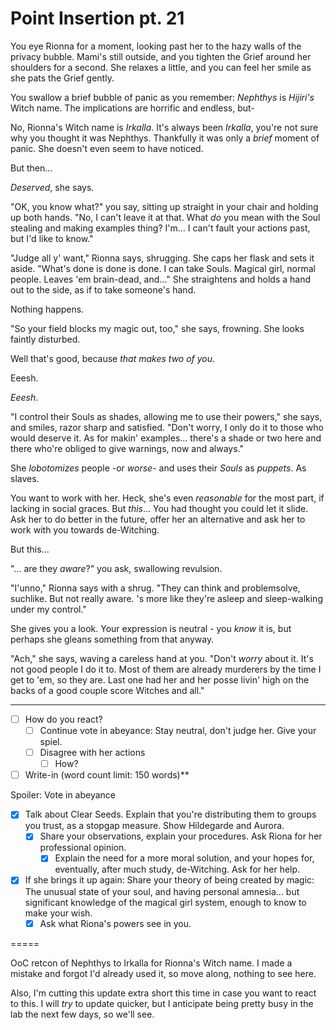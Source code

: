 # Point Insertion pt. 21

You eye Rionna for a moment, looking past her to the hazy walls of the privacy bubble. Mami's still outside, and you tighten the Grief around her shoulders for a second. She relaxes a little, and you can feel her smile as she pats the Grief gently.

You swallow a brief bubble of panic as you remember: *Nephthys* is *Hijiri's* Witch name. The implications are horrific and endless, but-

No, Rionna's Witch name is *Irkalla*. It's always been *Irkalla*, you're not sure why you thought it was Nephthys. Thankfully it was only a *brief* moment of panic. She doesn't even seem to have noticed.

But then...

*Deserved*, she says.

"OK, you know what?" you say, sitting up straight in your chair and holding up both hands. "No, I can't leave it at that. What *do* you mean with the Soul stealing and making examples thing? I'm... I can't fault your actions past, but I'd like to know."

"Judge all y' want," Rionna says, shrugging. She caps her flask and sets it aside. "What's done is done is done. I can take Souls. Magical girl, normal people. Leaves 'em brain-dead, and..." She straightens and holds a hand out to the side, as if to take someone's hand.

Nothing happens.

"So your field blocks my magic out, too," she says, frowning. She looks faintly disturbed.

Well that's good, because *that makes two of you*.

Eeesh.

*Eeesh*.

"I control their Souls as shades, allowing me to use their powers," she says, and smiles, razor sharp and satisfied. "Don't worry, I only do it to those who would deserve it. As for makin' examples... there's a shade or two here and there who're obliged to give warnings, now and always."

She *lobotomizes* people -or *worse*- and uses their *Souls* as *puppets*. As slaves.

You want to work with her. Heck, she's even *reasonable* for the most part, if lacking in social graces. But *this*... You had thought you could let it slide. Ask her to do better in the future, offer her an alternative and ask her to work with you towards de-Witching.

But this...

"... are they *aware*?" you ask, swallowing revulsion.

"I'unno," Rionna says with a shrug. "They can think and problemsolve, suchlike. But not really aware. 's more like they're asleep and sleep-walking under my control."

She gives you a look. Your expression is neutral - you *know* it is, but perhaps she gleans something from that anyway.

"Ach," she says, waving a careless hand at you. "Don't *worry* about it. It's not good people I do it to. Most of them are already murderers by the time I get to 'em, so they are. Last one had her and her posse livin' high on the backs of a good couple score Witches and all."

---

- [ ] How do you react?
  - [ ] Continue vote in abeyance: Stay neutral, don't judge her. Give your spiel.
  - [ ] Disagree with her actions
    - [ ] How?
- [ ] Write-in (word count limit: 150 words)**

Spoiler: Vote in abeyance

- [x] Talk about Clear Seeds. Explain that you're distributing them to groups you trust, as a stopgap measure. Show Hildegarde and Aurora.
  - [x] Share your observations, explain your procedures. Ask Riona for her professional opinion.
    - [x] Explain the need for a more moral solution, and your hopes for, eventually, after much study, de-Witching. Ask for her help.
- [x] If she brings it up again: Share your theory of being created by magic: The unusual state of your soul, and having personal amnesia... but significant knowledge of the magical girl system, enough to know to make your wish.
  - [x] Ask what Riona's powers see in you.

\=====​

OoC retcon of Nephthys to Irkalla for Rionna's Witch name. I made a mistake and forgot I'd already used it, so move along, nothing to see here.

Also, I'm cutting this update extra short this time in case you want to react to this. I will *try* to update quicker, but I anticipate being pretty busy in the lab the next few days, so we'll see.

